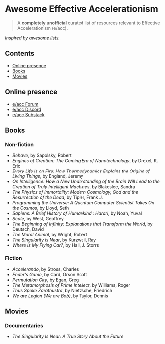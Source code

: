 # Awesome Effective Accelerationism

> A **completely unofficial** curated list of resources relevant to Effective Accelerationism (e/acc).

_Inspired by [awesome lists](https://github.com/sindresorhus/awesome)._

## Contents

* [Online presence](#online-presence)
* [Books](#books)
* [Movies](#movies)

## Online presence

* [e/acc Forum](https://www.effectiveacceleration.org)
* [e/acc Discord](https://discord.gg/e5RUzW2YFq)
* [e/acc Substack](https://effectiveaccelerationism.substack.com)

## Books

### Non-fiction

* _Behave_, by Sapolsky, Robert
* _Engines of Creation: The Coming Era of Nanotechnology_, by Drexel, K. Eric
* _Every Life Is on Fire: How Thermodynamics Explains the Origins of Living Things_, by England, Jeremy
* _On Intelligence: How a New Understanding of the Brain Will Lead to the Creation of Truly Intelligent Machines_, by Blakeslee, Sandra
* _The Physics of Immortality: Modern Cosmology, God and the Resurrection of the Dead_, by Tipler, Frank J.
* _Programming the Universe: A Quantum Computer Scientist Takes On the Cosmos_, by Lloyd, Seth
* _Sapiens: A Brief History of Humankind : Harari_, by Noah, Yuval
* _Scale_, by West, Geoffrey
* _The Beginning of Infinity: Explanations that Transform the World_, by Deutsch, David
* _The Moral Animal_, by Wright, Robert
* _The Singularity is Near_, by Kurzweil, Ray
* _Where Is My Flying Car?_, by Hall, J. Storrs

### Fiction

* _Accelerando_, by Stross, Charles
* _Ender's Game_, by Card, Orson Scott
* _Permutation City_, by Egan, Greg
* _The Metamorphosis of Prime Intellect_, by Williams, Roger
* _Thus Spoke Zarathustra_, by Nietzsche, Friedrich
* _We are Legion (We are Bob)_, by Taylor, Dennis

## Movies

### Documentaries

* _The Singularity Is Near: A True Story About the Future_
